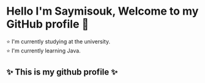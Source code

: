 # Hello I'm Saymisouk, Welcome to my GitHub profile :wave:
:star: I'm currently studying at the university.<br>
:star: I'm currently learning Java.<br>
## :sparkles: This is my github profile :sparkles:
